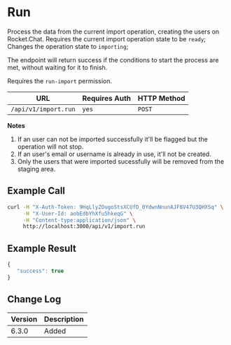 # Run

Process the data from the current import operation, creating the users on Rocket.Chat. 
Requires the current import operation state to be `ready`;
Changes the operation state to `importing`;

The endpoint will return success if the conditions to start the process are met, without waiting for it to finish. 

Requires the `run-import` permission.


| URL                    | Requires Auth | HTTP Method |
| ---------------------- | ------------- | ----------- |
| `/api/v1/import.run`   | `yes`         | `POST`      |


**Notes**
1. If an user can not be imported successfully it'll be flagged but the operation will not stop.
2. If an user's email or username is already in use, it'll not be created.
3. Only the users that were imported sucessfully will be removed from the staging area. 

## Example Call

```bash
curl -H "X-Auth-Token: 9HqLlyZOugoStsXCUfD_0YdwnNnunAJF8V47U3QHXSq" \
     -H "X-User-Id: aobEdbYhXfu5hkeqG" \
     -H "Content-type:application/json" \
     http://localhost:3000/api/v1/import.run
```

## Example Result

```javascript
{
   "success": true
}
```

## Change Log

| Version | Description                                                                                        |
| ------- | -------------------------------------------------------------------------------------------------- |
| 6.3.0   | Added                                                                                              |
